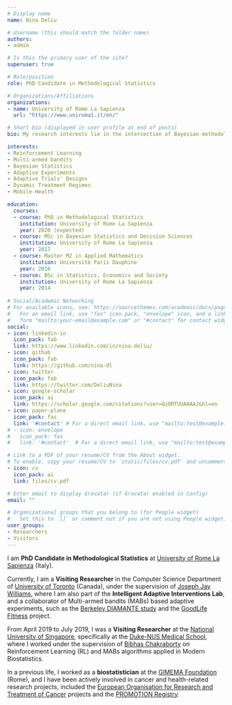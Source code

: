 ```yaml
---
# Display name
name: Nina Deliu

# Username (this should match the folder name)
authors:
- admin

# Is this the primary user of the site?
superuser: true

# Role/position
role: PhD Candidate in Methodological Statistics

# Organizations/Affiliations
organizations:
- name: University of Rome La Sapienza
  url: "https://www.uniroma1.it/en/"

# Short bio (displayed in user profile at end of posts)
bio: My research interests lie in the intersection of Bayesian methodology, statistical reinforcement learning, multi-armed bandits and modern applications based on adaptive decision making, such as mobile health.

interests:
- Reinforcement Learning
- Multi-armed bandits
- Bayesian Statistics
- Adaptive Experiments
- Adaptive Trials' Designs
- Dynamic Treatment Regimes
- Mobile-Health

education:
  courses:
  - course: PhD in Methodological Statistics
    institution: University of Rome La Sapienza
    year: 2020 (expected)
  - course: MSc in Bayesian Statistics and Decision Sciences
    institution: University of Rome La Sapienza
    year: 2017
  - course: Master M2 in Applied Mathematics
    institution: Universitè Paris Dauphine
    year: 2016
  - course: BSc in Statistics, Economics and Society
    institution: University of Rome La Sapienza
    year: 2014
    
# Social/Academic Networking
# For available icons, see: https://sourcethemes.com/academic/docs/page-builder/#icons
#   For an email link, use "fas" icon pack, "envelope" icon, and a link in the
#   form "mailto:your-email@example.com" or "#contact" for contact widget.
social:
- icon: linkedin-in
  icon_pack: fab
  link: https://www.linkedin.com/in/nina-deliu/
- icon: github
  icon_pack: fab
  link: https://github.com/nina-dl
- icon: twitter
  icon_pack: fab
  link: https://twitter.com/DeliuNina
- icon: google-scholar
  icon_pack: ai
  link: https://scholar.google.com/citations?user=QiORTUUAAAAJ&hl=en
- icon: paper-plane
  icon_pack: fas
  link: '#contact' # For a direct email link, use "mailto:test@example.org".
# - icon: envelope
#   icon_pack: fas
#   link: '#contact'  # For a direct email link, use "mailto:test@example.org".

# Link to a PDF of your resume/CV from the About widget.
# To enable, copy your resume/CV to `static/files/cv.pdf` and uncomment the lines below.
- icon: cv
  icon_pack: ai
  link: files/cv.pdf

# Enter email to display Gravatar (if Gravatar enabled in Config)
email: ""

# Organizational groups that you belong to (for People widget)
#   Set this to `[]` or comment out if you are not using People widget.
user_groups:
- Researchers
- Visitors
---
```


I am **PhD Candidate in Methodological Statistics** at [University of Rome La Sapienza](https://www.uniroma1.it/en/) (Italy). 

Currently, I am a **Visiting Researcher** in the Computer Science Department of [University of Toronto](https://www.utoronto.ca/) (Canada), under the supervision of [Joseph Jay Williams](http://www.josephjaywilliams.com/), where I am also part of the **Intelligent Adaptive Interventions Lab**, and a collaborator of Multi-armed bandits (MABs) based adaptive experiments, such as the [Berkeley DIAMANTE study](https://dheal.berkeley.edu/current-projects/diamante) and the [GoodLife Fitness](www.goodlifefitness.com) project.

From April 2019 to July 2019, I was a **Visiting Researcher** at the [National University of Singapore](http://www.nus.edu.sg/), specifically at the [Duke-NUS Medical School](https://www.duke-nus.edu.sg/), where I worked under the supervision of [Bibhas Chakraborty](https://blog.nus.edu.sg/bibhas/) on Reinforcement Learning (RL) and MABs algorithms applied in Modern Biostatistics.

In a previous life, I worked as a **biostatistician** at the [GIMEMA Foundation](https://www.gimema.it/) (Rome), and I have been actively involved in cancer and health-related research projects, included the [European Organisation for Research and Treatment of Cancer](www.eortc.org) projects and the [PROMOTION Registry](http://promotion.gimema.it/).
